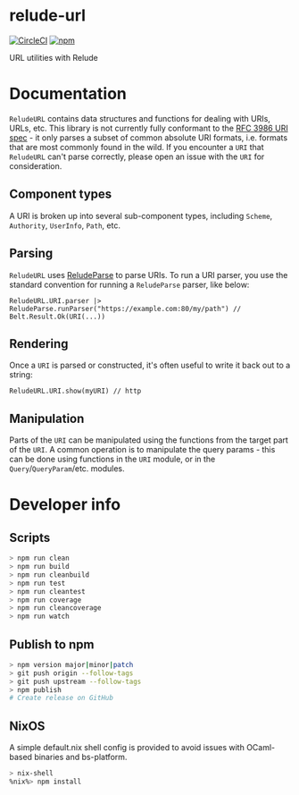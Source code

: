 # relude-url

[![CircleCI](https://img.shields.io/circleci/project/github/reazen/relude-url/master.svg)](https://circleci.com/gh/reazen/relude-url)
[![npm](https://img.shields.io/npm/v/relude-url.svg)](https://www.npmjs.com/package/relude-url)

URL utilities with Relude

# Documentation

`ReludeURL` contains data structures and functions for dealing with URIs, URLs, etc.  This library
is not currently fully conformant to the [RFC 3986 URI spec](https://tools.ietf.org/html/rfc3986) - it only
parses a subset of common absolute URI formats, i.e. formats that are most commonly found in the wild.  If you
encounter a `URI` that `ReludeURL` can't parse correctly, please open an issue with the `URI` for consideration.

## Component types

A URI is broken up into several sub-component types, including `Scheme`, `Authority`, `UserInfo`, `Path`, etc.

## Parsing

`ReludeURL` uses [ReludeParse](https://github.com/reazen/relude-parse) to parse URIs.  To run a URI parser, you use
the standard convention for running a `ReludeParse` parser, like below:

```reasonml
ReludeURL.URI.parser |> ReludeParse.runParser("https://example.com:80/my/path") // Belt.Result.Ok(URI(...))
```

## Rendering

Once a `URI` is parsed or constructed, it's often useful to write it back out to a string:

```reasonml
ReludeURL.URI.show(myURI) // http
```

## Manipulation

Parts of the `URI` can be manipulated using the functions from the target part of the `URI`.  A common operation is
to manipulate the query params - this can be done using functions in the `URI` module, or in the `Query`/`QueryParam`/etc. modules.

# Developer info

## Scripts

```sh
> npm run clean
> npm run build
> npm run cleanbuild
> npm run test
> npm run cleantest
> npm run coverage
> npm run cleancoverage
> npm run watch
```

## Publish to npm

```sh
> npm version major|minor|patch
> git push origin --follow-tags
> git push upstream --follow-tags
> npm publish
# Create release on GitHub
```

## NixOS

A simple default.nix shell config is provided to avoid issues with OCaml-based binaries
and bs-platform.

```sh
> nix-shell
%nix%> npm install
```